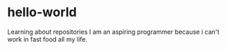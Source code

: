 # hello-world
Learning about repositories
I am an aspiring programmer because i can't work in fast food all my life.
